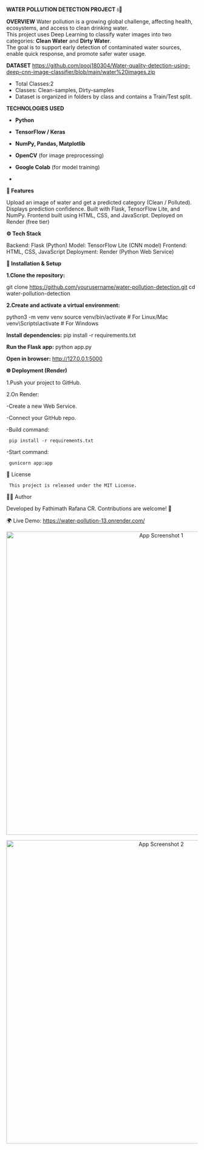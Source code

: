  **WATER POLLUTION DETECTION PROJECT 💧🔬**

 **OVERVIEW**
Water pollution is a growing global challenge, affecting health, ecosystems, and access to clean drinking water.  
This project uses Deep Learning to classify water images into two categories: **Clean Water** and **Dirty Water**.  
The goal is to support early detection of contaminated water sources, enable quick response, and promote safer water usage. 

**DATASET**
https://github.com/pooj180304/Water-quality-detection-using-deep-cnn-image-classifier/blob/main/water%20images.zip

- Total Classes:2  
- Classes: Clean-samples, Dirty-samples  
- Dataset is organized in folders by class and contains a Train/Test split.

**TECHNOLOGIES USED**
- **Python**
- **TensorFlow / Keras**
- **NumPy, Pandas, Matplotlib**
- **OpenCV** (for image preprocessing)
- **Google Colab** (for model training)

- 
**📌 Features**
  
Upload an image of water and get a predicted category (Clean / Polluted).
Displays prediction confidence.
Built with Flask, TensorFlow Lite, and NumPy.
Frontend built using HTML, CSS, and JavaScript.
Deployed on Render (free tier)

**⚙️ Tech Stack**

Backend: Flask (Python)
Model: TensorFlow Lite (CNN model)
Frontend: HTML, CSS, JavaScript
Deployment: Render (Python Web Service)

**🚀 Installation & Setup**

**1.Clone the repository:**

git clone https://github.com/yourusername/water-pollution-detection.git
cd water-pollution-detection


**2.Create and activate a virtual environment:**

python3 -m venv venv
source venv/bin/activate   # For Linux/Mac
venv\Scripts\activate      # For Windows


**Install dependencies:**
pip install -r requirements.txt


**Run the Flask app:**
python app.py


**Open in browser:**
http://127.0.0.1:5000

**🌐 Deployment (Render)**

1.Push your project to GitHub.

2.On Render:

  -Create a new Web Service.

  -Connect your GitHub repo.

  -Build command:

     pip install -r requirements.txt
  
  -Start command:

     gunicorn app:app 
   
 📜 License

     This project is released under the MIT License.

👩‍💻 Author

Developed by Fathimath Rafana CR. Contributions are welcome! 🚀

🌍 Live Demo: https://water-pollution-13.onrender.com/



<p align="center">
  <img src="assets/screenshot1.png" alt="App Screenshot 1" width="800"/>
</p>

<p align="center">
  <img src="assets/screenshot2.png" alt="App Screenshot 2" width="800"/>
</p>

